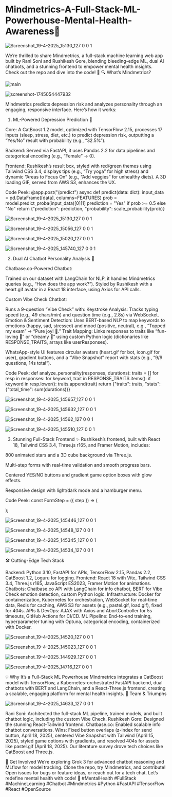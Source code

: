 # Mindmetrics-A-Full-Stack-ML-Powerhouse-Mental-Health-Awareness💙

![Screenshot_19-4-2025_15130_127 0 0 1](https://github.com/user-attachments/assets/fa5c68e4-9e2a-4d46-b44d-8acb40bcc89e)

We’re thrilled to share Mindmetrics, a full-stack machine learning web app built by Rani Soni and Rushikesh Gore, blending bleeding-edge ML, dual AI chatbots, and a stunning frontend to empower mental health insights. Check out the repo and dive into the code! 🚀
🔍 What’s Mindmetrics?

![main](https://github.com/user-attachments/assets/4fbe12f3-1cf3-464d-b667-ed8ea099e92f)

![screenshot-1745054447932](https://github.com/user-attachments/assets/33a3677b-15e0-4122-b830-27642d9c859d)

Mindmetrics predicts depression risk and analyzes personality through an engaging, responsive interface. Here’s how it works:
1. ML-Powered Depression Prediction 🧠

Core: A CatBoost 1.2 model, optimized with TensorFlow 2.15, processes 17 inputs (sleep, stress, diet, etc.) to predict depression risk, outputting a “Yes/No” result with probability (e.g., “32.5%”).

Backend: Served via FastAPI, it uses Pandas 2.2 for data pipelines and categorical encoding (e.g., “Female” → 0).

Frontend: Rushikesh’s result box, styled with red/green themes using Tailwind CSS 3.4, displays tips (e.g., “Try yoga” for high stress) and dynamic “Areas to Focus On” (e.g., “Add veggies” for unhealthy diets). A 3D loading GIF, served from AWS S3, enhances the UX.

Code Peek:
@app.post("/predict")
async def predict(data: dict):
    input_data = pd.DataFrame([data], columns=FEATURES)
    prob = model.predict_proba(input_data)[0][1]
    prediction = "Yes" if prob >= 0.5 else "No"
    return {"prediction": prediction, "probability": scale_probability(prob)}

![Screenshot_19-4-2025_15130_127 0 0 1](https://github.com/user-attachments/assets/5a9c4f49-8b48-44bf-89a7-f9e46c553d3e)

![Screenshot_19-4-2025_15056_127 0 0 1](https://github.com/user-attachments/assets/8f7c6ce7-28e2-4f44-9745-c41abcd69df9)

![Screenshot_19-4-2025_15020_127 0 0 1](https://github.com/user-attachments/assets/ea13cdda-ffd3-438f-9f0f-c4d1a322c640)

![Screenshot_19-4-2025_145740_127 0 0 1](https://github.com/user-attachments/assets/dac54dbd-8dd5-471f-a896-0dd852dc3684)

2. Dual AI Chatbot Personality Analysis 🤗

Chatbase.co-Powered Chatbot:

Trained on our dataset with LangChain for NLP, it handles Mindmetrics queries (e.g., “How does the app work?”).
Styled by Rushikesh with a heart.gif avatar in a React 18 interface, using Axios for API calls.


Custom Vibe Check Chatbot:

Runs a 9-question “Vibe Check” with:
Keystroke Analysis: Tracks typing speed (e.g., 49 chars/min) and question time (e.g., 2.8s) via WebSocket.
Emotion & Sentiment Detection: Uses BERT-based NLP to map keywords to emotions (happy, sad, stressed) and mood (positive, neutral), e.g., “Topped my exam” → “Pure joy! 🎉.”
Trait Mapping: Links responses to traits like “fun-loving 👫” or “dreamy 🚀” using custom Python logic (dictionaries like RESPONSE_TRAITS, arrays like userResponses).


WhatsApp-style UI features circular avatars (heart.gif for bot, icon.gif for user), gradient buttons, and a “Vibe Snapshot” report with stats (e.g., “9/9 questions, 14s total”).


Code Peek:
def analyze_personality(responses, durations):
    traits = []
    for resp in responses:
        for keyword, trait in RESPONSE_TRAITS.items():
            if keyword in resp.lower():
                traits.append(trait)
    return {"traits": traits, "stats": {"total_time": sum(durations)}}

![Screenshot_19-4-2025_145657_127 0 0 1](https://github.com/user-attachments/assets/3c1fdd72-c246-4481-a869-9be451e5c0ff)

![Screenshot_19-4-2025_145632_127 0 0 1](https://github.com/user-attachments/assets/ce81b863-9078-461e-804f-751e5b6294fe)

![Screenshot_19-4-2025_14562_127 0 0 1](https://github.com/user-attachments/assets/80476321-2bf2-4f45-b37d-83f3260d6d4f)

![Screenshot_19-4-2025_145510_127 0 0 1](https://github.com/user-attachments/assets/3cf5e49e-f735-4c19-8a9d-4d3362592fac)


3. Stunning Full-Stack Frontend ✨
Rushikesh’s frontend, built with React 18, Tailwind CSS 3.4, Three.js r165, and Framer Motion, includes:

800 animated stars and a 3D cube background via Three.js.

Multi-step forms with real-time validation and smooth progress bars.

Centered YES/NO buttons and gradient game option boxes with glow effects.

Responsive design with light/dark mode and a hamburger menu.

Code Peek:
const FormStep = ({ step }) => (
  <div className="form-step" style={{ display: step === currentStep ? 'block' : 'none' }}>
    <ProgressBar progress={step / TOTAL_STEPS * 100} />
    <ThreeJSBackground stars={800} />
  </div>
);

![Screenshot_19-4-2025_145446_127 0 0 1](https://github.com/user-attachments/assets/abaccd37-9de3-4634-8efb-0b2bf762caf5)

![Screenshot_19-4-2025_14548_127 0 0 1](https://github.com/user-attachments/assets/47d48d40-d62d-4530-b7a0-4a3d517081b7)

![Screenshot_19-4-2025_145345_127 0 0 1](https://github.com/user-attachments/assets/2d60389a-4e3e-459f-92fd-7e29e4856571)

![Screenshot_19-4-2025_14534_127 0 0 1](https://github.com/user-attachments/assets/be25fc78-76e8-4608-a742-1dac6fcfe1fb)


🛠 Cutting-Edge Tech Stack

Backend: Python 3.10, FastAPI for APIs, TensorFlow 2.15, Pandas 2.2, CatBoost 1.2, Loguru for logging.
Frontend: React 18 with Vite, Tailwind CSS 3.4, Three.js r165, JavaScript ES2023, Framer Motion for animations.
Chatbots: Chatbase.co API with LangChain for info chatbot, BERT for Vibe Check emotion detection, custom Python logic.
Infrastructure: Docker for containerization, Kubernetes for orchestration, WebSocket for real-time data, Redis for caching, AWS S3 for assets (e.g., pastel.gif, load.gif), fixed for 404s.
APIs & DevOps: AJAX with Axios and AbortController for 5s timeouts, GitHub Actions for CI/CD.
ML Pipeline: End-to-end training, hyperparameter tuning with Optuna, categorical encoding, containerized with Docker.

![Screenshot_19-4-2025_14520_127 0 0 1](https://github.com/user-attachments/assets/b01153bf-5d6d-4196-b573-9b782c4beb85)

![Screenshot_19-4-2025_145023_127 0 0 1](https://github.com/user-attachments/assets/c2a266e3-6da7-438a-b88c-8a930fc20a1f)

![Screenshot_19-4-2025_144929_127 0 0 1](https://github.com/user-attachments/assets/d4f4d58b-4da3-4b9d-9ee3-17964730fddd)

![Screenshot_19-4-2025_14716_127 0 0 1](https://github.com/user-attachments/assets/9a44f4f0-7c20-4938-91ed-161f4f517ced)

💡 Why It’s a Full-Stack ML Powerhouse
Mindmetrics integrates a CatBoost model with TensorFlow, a Kubernetes-orchestrated FastAPI backend, dual chatbots with BERT and LangChain, and a React-Three.js frontend, creating a scalable, engaging platform for mental health insights.
🙌 Team & Triumphs

![Screenshot_19-4-2025_14633_127 0 0 1](https://github.com/user-attachments/assets/45d22b50-ad12-47da-87c2-c470b7a61c06)

Rani Soni: Architected the full-stack ML pipeline, trained models, and built chatbot logic, including the custom Vibe Check.
Rushikesh Gore: Designed the stunning React-Tailwind frontend.
Chatbase.co: Enabled scalable info chatbot conversations.
Wins: Fixed button overlaps (z-index for send button, April 18, 2025), centered Vibe Snapshot with Tailwind (April 15, 2025), styled game options with gradients, and resolved 404s for assets like pastel.gif (April 18, 2025). Our literature survey drove tech choices like CatBoost and Three.js.

🚀 Get Involved
We’re exploring Grok 3 for advanced chatbot reasoning and MLflow for model tracking. Clone the repo, try Mindmetrics, and contribute! Open issues for bugs or feature ideas, or reach out for a tech chat. Let’s redefine mental health with code! 💬
#MentalHealth #FullStack #MachineLearning #Chatbot #Mindmetrics #Python #FastAPI #TensorFlow #React #OpenSource

